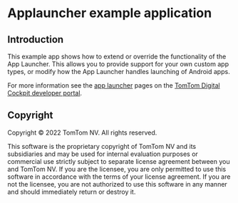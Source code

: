 # Applauncher example application

## Introduction

This example app shows how to extend or override the functionality of the App Launcher. This allows
you to provide support for your own custom app types, or modify how the App Launcher handles
launching of Android apps.

For more information see the
[app launcher](https://developer.tomtom.com/tomtom-digital-cockpit/tutorials/system-features/app-launcher/create-a-custom-app-launcher-service)
pages on the
[TomTom Digital Cockpit developer portal](https://developer.tomtom.com/tomtom-digital-cockpit/developers/introduction).

## Copyright

Copyright © 2022 TomTom NV. All rights reserved.

This software is the proprietary copyright of TomTom NV and its subsidiaries and may be
used for internal evaluation purposes or commercial use strictly subject to separate
license agreement between you and TomTom NV. If you are the licensee, you are only permitted
to use this software in accordance with the terms of your license agreement. If you are
not the licensee, you are not authorized to use this software in any manner and should
immediately return or destroy it.
